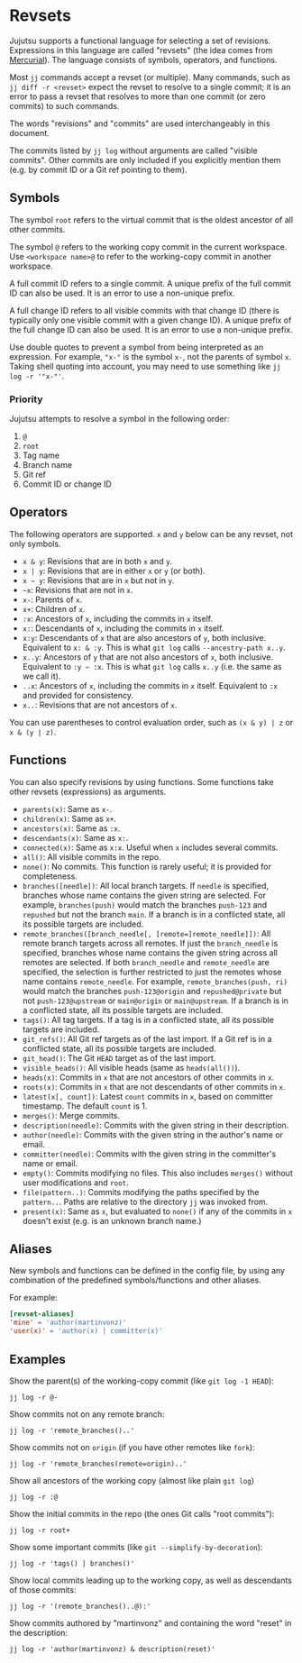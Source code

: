 # Revsets

Jujutsu supports a functional language for selecting a set of revisions.
Expressions in this language are called "revsets" (the idea comes from
[Mercurial](https://www.mercurial-scm.org/repo/hg/help/revsets)). The language
consists of symbols, operators, and functions.

Most `jj` commands accept a revset (or multiple). Many commands, such as
`jj diff -r <revset>` expect the revset to resolve to a single commit; it is
an error to pass a revset that resolves to more than one commit (or zero
commits) to such commands.

The words "revisions" and "commits" are used interchangeably in this document.

The commits listed by `jj log` without arguments are called "visible commits".
Other commits are only included if you explicitly mention them (e.g. by commit
ID or a Git ref pointing to them).

## Symbols

The symbol `root` refers to the virtual commit that is the oldest ancestor of
all other commits.

The symbol `@` refers to the working copy commit in the current workspace. Use
`<workspace name>@` to refer to the working-copy commit in another workspace.

A full commit ID refers to a single commit. A unique prefix of the full commit
ID can also be used. It is an error to use a non-unique prefix.

A full change ID refers to all visible commits with that change ID (there is
typically only one visible commit with a given change ID). A unique prefix of
the full change ID can also be used. It is an error to use a non-unique prefix.

Use double quotes to prevent a symbol from being interpreted as an expression.
For example, `"x-"` is the symbol `x-`, not the parents of symbol `x`.
Taking shell quoting into account, you may need to use something like
`jj log -r '"x-"'`.

### Priority

Jujutsu attempts to resolve a symbol in the following order:

1. `@`
2. `root`
3. Tag name
4. Branch name
5. Git ref
6. Commit ID or change ID

## Operators

The following operators are supported. `x` and `y` below can be any revset, not
only symbols.

* `x & y`: Revisions that are in both `x` and `y`.
* `x | y`: Revisions that are in either `x` or `y` (or both).
* `x ~ y`: Revisions that are in `x` but not in `y`.
* `~x`: Revisions that are not in `x`.
* `x-`: Parents of `x`.
* `x+`: Children of `x`.
* `:x`: Ancestors of `x`, including the commits in `x` itself.
* `x:`: Descendants of `x`, including the commits in `x` itself.
* `x:y`: Descendants of `x` that are also ancestors of `y`, both inclusive.
  Equivalent to `x: & :y`. This is what `git log` calls `--ancestry-path x..y`.
* `x..y`: Ancestors of `y` that are not also ancestors of `x`, both inclusive.
  Equivalent to `:y ~ :x`. This is what `git log` calls `x..y` (i.e. the same as
  we call it).
* `..x`: Ancestors of `x`, including the commits in `x` itself. Equivalent to
   `:x` and provided for consistency.
* `x..`: Revisions that are not ancestors of `x`.

You can use parentheses to control evaluation order, such as `(x & y) | z` or
`x & (y | z)`.

## Functions

You can also specify revisions by using functions. Some functions take other
revsets (expressions) as arguments.

* `parents(x)`: Same as `x-`.
* `children(x)`: Same as `x+`.
* `ancestors(x)`: Same as `:x`.
* `descendants(x)`: Same as `x:`.
* `connected(x)`: Same as `x:x`. Useful when `x` includes several commits.
* `all()`: All visible commits in the repo.
* `none()`: No commits. This function is rarely useful; it is provided for
  completeness.
* `branches([needle])`: All local branch targets. If `needle` is specified,
  branches whose name contains the given string are selected. For example,
  `branches(push)` would match the branches `push-123` and `repushed` but not
  the branch `main`. If a branch is in a conflicted state, all its possible
  targets are included.
* `remote_branches([branch_needle[, [remote=]remote_needle]])`: All remote
  branch targets across all remotes. If just the `branch_needle` is specified,
  branches whose name contains the given string across all remotes are
  selected. If both `branch_needle` and `remote_needle` are specified, the
  selection is further restricted to just the remotes whose name contains
  `remote_needle`. For example, `remote_branches(push, ri)` would match the
  branches `push-123@origin` and `repushed@private` but not `push-123@upstream`
  or `main@origin` or `main@upstream`. If a branch is in a conflicted state,
  all its possible targets are included.
* `tags()`: All tag targets. If a tag is in a conflicted state, all its
  possible targets are included.
* `git_refs()`:  All Git ref targets as of the last import. If a Git ref
  is in a conflicted state, all its possible targets are included.
* `git_head()`: The Git `HEAD` target as of the last import.
* `visible_heads()`: All visible heads (same as `heads(all())`).
* `heads(x)`: Commits in `x` that are not ancestors of other commits in `x`.
* `roots(x)`: Commits in `x` that are not descendants of other commits in `x`.
* `latest(x[, count])`: Latest `count` commits in `x`, based on committer
  timestamp. The default `count` is 1.
* `merges()`: Merge commits.
* `description(needle)`: Commits with the given string in their
  description.
* `author(needle)`: Commits with the given string in the author's name or
  email.
* `committer(needle)`: Commits with the given string in the committer's
  name or email.
* `empty()`: Commits modifying no files. This also includes `merges()` without
  user modifications and `root`.
* `file(pattern..)`: Commits modifying the paths specified by the `pattern..`.
  Paths are relative to the directory `jj` was invoked from.
* `present(x)`: Same as `x`, but evaluated to `none()` if any of the commits
  in `x` doesn't exist (e.g. is an unknown branch name.)

## Aliases

New symbols and functions can be defined in the config file, by using any
combination of the predefined symbols/functions and other aliases.

For example:

```toml
[revset-aliases]
'mine' = 'author(martinvonz)'
'user(x)' = 'author(x) | committer(x)'
```

## Examples

Show the parent(s) of the working-copy commit (like `git log -1 HEAD`):

```
jj log -r @-
```

Show commits not on any remote branch:

```
jj log -r 'remote_branches()..'
```

Show commits not on `origin` (if you have other remotes like `fork`):

```
jj log -r 'remote_branches(remote=origin)..'
```

Show all ancestors of the working copy (almost like plain `git log`)

```
jj log -r :@
```

Show the initial commits in the repo (the ones Git calls "root commits"):

```
jj log -r root+
```

Show some important commits (like `git --simplify-by-decoration`):

```
jj log -r 'tags() | branches()'
```

Show local commits leading up to the working copy, as well as descendants of
those commits:

```
jj log -r '(remote_branches()..@):'
```

Show commits authored by "martinvonz" and containing the word "reset" in the
description:

```
jj log -r 'author(martinvonz) & description(reset)'
```
